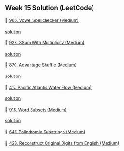## Week 15 Solution (LeetCode)

####
👀 [966. Vowel Spellchecker (Medium)](https://leetcode.com/problems/vowel-spellchecker/)
####
[solution](https://github.com/BBBOMi/Algorithms-New/blob/master/week49/sun/Leet966.kt)

####
👀 [923. 3Sum With Multiplicity (Medium)](https://leetcode.com/problems/3sum-with-multiplicity/)
####
[solution](https://github.com/BBBOMi/Algorithms-New/blob/master/week49/sun/Leet923.kt)

####
👀 [870. Advantage Shuffle (Medium)](https://leetcode.com/problems/advantage-shuffle/)
####
[solution](https://github.com/BBBOMi/Algorithms-New/blob/master/week49/sun/Leet870.java)

####
👀 [417. Pacific Atlantic Water Flow (Medium)](https://leetcode.com/problems/pacific-atlantic-water-flow/)
####
[solution](https://github.com/BBBOMi/Algorithms-New/blob/master/week49/sun/Leet417.kt)

####
👀 [916. Word Subsets (Medium)](https://leetcode.com/problems/word-subsets/)
####
[solution](https://github.com/BBBOMi/Algorithms-New/blob/master/week49/sun/Leet916.kt)

####
👀 [647. Palindromic Substrings (Medium)](https://leetcode.com/problems/palindromic-substrings/)

####
👀 [423. Reconstruct Original Digits from English (Medium)](https://leetcode.com/problems/reconstruct-original-digits-from-english/)


